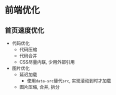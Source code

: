 # 前端优化


## 首页速度优化

* 代码优化
    - 代码压缩
    - 代码合并
    - CSS尽量内联, 少用外部引用
* 图片优化
    - 延迟加载
	   - 使用`data-src`替代`src`, 实现滚动到时才加载
    - 图片压缩, 合并, 拆分 

